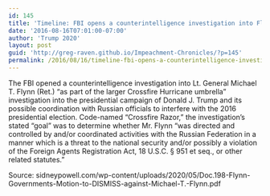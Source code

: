 ```yaml
---
id: 145
title: 'Timeline: FBI opens a counterintelligence investigation into Flynn'
date: '2016-08-16T07:01:00-07:00'
author: 'Trump 2020'
layout: post
guid: 'http://greg-raven.github.io/Impeachment-Chronicles/?p=145'
permalink: /2016/08/16/timeline-fbi-opens-a-counterintelligence-investigation-into-flynn/
---
```


The FBI opened a counterintelligence investigation into Lt. General Michael T. Flynn (Ret.) “as part of the larger Crossfire Hurricane umbrella” investigation into the presidential campaign of Donald J. Trump and its possible coordination with Russian officials to interfere with the 2016 presidential election. Code-named “Crossfire Razor,” the investigation’s stated “goal” was to determine whether Mr. Flynn “was directed and controlled by and/or coordinated activities with the Russian Federation in a manner which is a threat to the national security and/or possibly a violation of the Foreign Agents Registration Act, 18 U.S.C. § 951 et seq., or other related statutes.”

Source: sidneypowell.com/wp-content/uploads/2020/05/Doc.198-Flynn-Governments-Motion-to-DISMISS-against-Michael-T.-Flynn.pdf